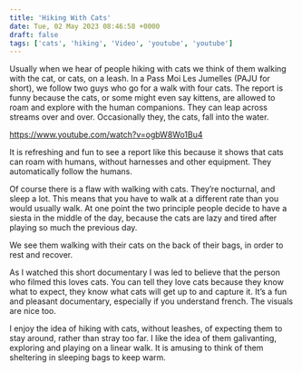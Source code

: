 ```yaml
---
title: 'Hiking With Cats'
date: Tue, 02 May 2023 08:46:58 +0000
draft: false
tags: ['cats', 'hiking', 'Video', 'youtube', 'youtube']
---
```


Usually when we hear of people hiking with cats we think of them walking with the cat, or cats, on a leash. In a Pass Moi Les Jumelles (PAJU for short), we follow two guys who go for a walk with four cats. The report is funny because the cats, or some might even say kittens, are allowed to roam and explore with the human companions. They can leap across streams over and over. Occasionally they, the cats, fall into the water. 

https://www.youtube.com/watch?v=ogbW8Wo1Bu4

It is refreshing and fun to see a report like this because it shows that cats can roam with humans, without harnesses and other equipment. They automatically follow the humans. 

Of course there is a flaw with walking with cats. They’re nocturnal, and sleep a lot. This means that you have to walk at a different rate than you would usually walk. At one point the two principle people decide to have a siesta in the middle of the day, because the cats are lazy and tired after playing so much the previous day. 

We see them walking with their cats on the back of their bags, in order to rest and recover. 

As I watched this short documentary I was led to believe that the person who filmed this loves cats. You can tell they love cats because they know what to expect, they know what cats will get up to and capture it. It’s a fun and pleasant documentary, especially if you understand french. The visuals are nice too. 

I enjoy the idea of hiking with cats, without leashes, of expecting them to stay around, rather than stray too far. I like the idea of them galivanting, exploring and playing on a linear walk. It is amusing to think of them sheltering in sleeping bags to keep warm.